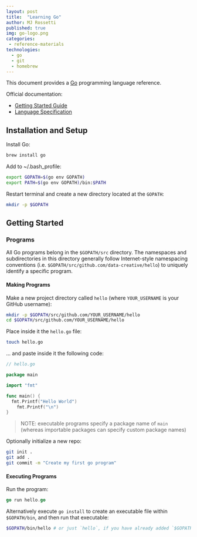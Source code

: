 ```yaml
---
layout: post
title:  "Learning Go"
author: MJ Rossetti
published: true
img: go-logo.png
categories:
 - reference-materials
technologies:
  - go
  - git
  - homebrew
---
```


This document provides a [Go](https://golang.org) programming language reference.

Official documentation:

  + [Getting Started Guide](https://golang.org/doc/code.html)
  + [Language Specification](https://golang.org/ref/spec)

## Installation and Setup

Install Go:

```sh
brew install go
```

Add to ~/.bash_profile:

```sh
export GOPATH=$(go env GOPATH)
export PATH=$(go env GOPATH)/bin:$PATH
```

Restart terminal and create a new directory located at the `GOPATH`:

```sh
mkdir -p $GOPATH
```














## Getting Started

### Programs

All Go programs belong in the `$GOPATH/src` directory. The namespaces and subdirectories in this directory generally follow Internet-style namespacing conventions (i.e. `$GOPATH/src/github.com/data-creative/hello`) to uniquely identify a specific program.

#### Making Programs

Make a new project directory called `hello` (where `YOUR_USERNAME` is your GitHub username):

```sh
mkdir -p $GOPATH/src/github.com/YOUR_USERNAME/hello
cd $GOPATH/src/github.com/YOUR_USERNAME/hello
```

Place inside it the `hello.go` file:

```sh
touch hello.go
```

... and paste inside it the following code:

```go
// hello.go

package main

import "fmt"

func main() {
  fmt.Printf("Hello World")
	fmt.Printf("\n")
}
```

> NOTE: executable programs specify a package name of `main` (whereas importable packages can specify custom package names)

Optionally initialize a new repo:

```sh
git init .
git add .
git commit -m "Create my first go program"
```

#### Executing Programs

Run the program:

```go
go run hello.go
```

Alternatively execute `go install` to create an executable file within `$GOPATH/bin`, and then run that executable:

```sh
$GOPATH/bin/hello # or just `hello`, if you have already added `$GOPATH/bin` to your `$PATH`
```
